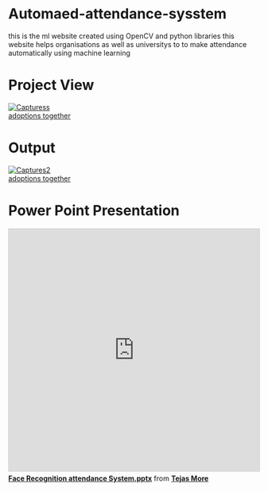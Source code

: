 # Automaed-attendance-sysstem
this is the ml website created using OpenCV and python libraries this website helps organisations as well as universitys to to make attendance automatically using machine learning 

<!DOCTYPE html>
<html>
<head>
</head>
<body>

<h1>Project View</h1>
<a href="https://ibb.co/vJfX31w"><img src="https://i.ibb.co/Cn4PbB1/Capturess.png" alt="Capturess" border="0"></a><br /><a target='_blank' href='https://nonprofitlight.com/md/calverton/adoptions-together-inc'>adoptions together</a><br />
<h1>Output</h1>
<a href="https://ibb.co/2qpRYBL"><img src="https://i.ibb.co/zstCHwL/Captures2.png" alt="Captures2" border="0"></a><br /><a target='_blank' href='https://nonprofitlight.com/md/calverton/adoptions-together-inc'>adoptions together</a><br />
<h1>Power Point Presentation</h1>
<iframe src="https://www.slideshare.net/slideshow/embed_code/key/DdCDB8ePeVlujs?startSlide=1" width="597" height="486" frameborder="0" marginwidth="0" marginheight="0" scrolling="no" style="border:1px solid #CCC; border-width:1px; margin-bottom:5px;max-width: 100%;" allowfullscreen></iframe><div style="margin-bottom:5px"><strong><a href="https://www.slideshare.net/ejasmore/face-recognition-attendance-systempptx" title="Face Recognition attendance System.pptx" target="_blank">Face Recognition attendance System.pptx</a></strong> from <strong><a href="https://www.slideshare.net/ejasmore" target="_blank">Tejas More</a></strong></div>


</body>
</html>

